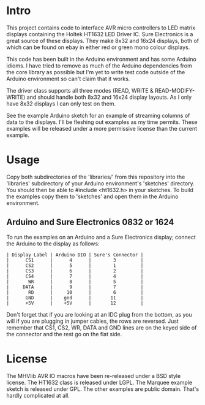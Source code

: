 Intro
=====
This project contains code to interface AVR micro controllers to LED matrix 
displays containing the Holtek HT1632 LED Driver IC. Sure Electronics is 
a great source of these displays. They make 8x32 and 16x24 displays, both of
which can be found on ebay in either red or green mono colour displays.

This code has been built in the Arduino environment and has some Arduino
idioms. I have tried to remove as much of the Arduino dependencies from the
core library as possible but I'm yet to write test code outside of the Arduino
environment so can't claim that it works.

The driver class supports all three modes (READ, WRITE & READ-MODIFY-WRITE) 
and should handle both 8x32 and 16x24 display layouts. As I only have 8x32 
displays I can only test on them.

See the example Arduino sketch for an example of streaming columns of data to
the displays. I'll be fleshing out examples as my time permits. These examples
will be released under a more permissive license than the current example.

Usage
=====
Copy both subdirectories of the 'libraries/' from this repository into the 
'libraries' subdirectory of your Arduino environment's 'sketches' directory.
You should then be able to #include <ht1632.h> in your sketches. To build the
examples copy them to 'sketches' and open them in the Arduino environment.

Arduino and Sure Electronics 0832 or 1624
-----------------------------------------

To run the examples on an Arduino and a Sure Electronics display; connect 
the Arduino to the display as follows:
  
    | Display Label | Arduino DIO | Sure's Connector |
    |      CS1      |      4      |        3         |
    |      CS2      |      5      |        1         |
    |      CS3      |      6      |        2         |
    |      CS4      |      7      |        4         |
    |       WR      |      8      |        5         |
    |     DATA      |      9      |        7         |
    |       RD      |     10      |        6         |
    |      GND      |    gnd      |       11         |
    |      +5V      |    +5V      |       12         |

Don't forget that if you are looking at an IDC plug from the bottom, as you
will if you are plugging in jumper cables, the rows are reversed. Just
remember that CS1, CS2, WR, DATA and GND lines are on the keyed side of the 
connector and the rest go on the flat side. 

License
=======
The MHVlib AVR IO macros have been re-released under a BSD style license. The 
HT1632 class is released under LGPL. The Marquee example sketch is released 
under GPL. The other examples are public domain. 
That's hardly complicated at all.

